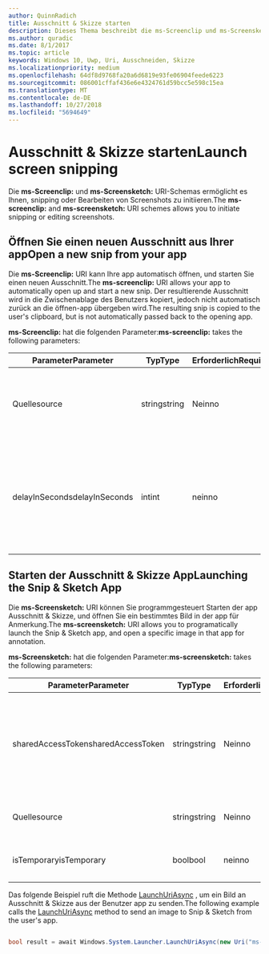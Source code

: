 ```yaml
---
author: QuinnRadich
title: Ausschnitt & Skizze starten
description: Dieses Thema beschreibt die ms-Screenclip und ms-Screensketch URI-Schemas. Ihre app kann diese URI-Schemas zum Starten der app Ausschnitt & Skizze oder einen neuen Ausschnitt Öffnen verwenden.
ms.author: quradic
ms.date: 8/1/2017
ms.topic: article
keywords: Windows 10, Uwp, Uri, Ausschneiden, Skizze
ms.localizationpriority: medium
ms.openlocfilehash: 64df8d9768fa20a6d6819e93fe06904feede6223
ms.sourcegitcommit: 086001cffaf436e6e4324761d59bcc5e598c15ea
ms.translationtype: MT
ms.contentlocale: de-DE
ms.lasthandoff: 10/27/2018
ms.locfileid: "5694649"
---
```

# <a name="launch-screen-snipping"></a><span data-ttu-id="765f1-105">Ausschnitt & Skizze starten</span><span class="sxs-lookup"><span data-stu-id="765f1-105">Launch screen snipping</span></span>

<span data-ttu-id="765f1-106">Die **ms-Screenclip:** und **ms-Screensketch:** URI-Schemas ermöglicht es Ihnen, snipping oder Bearbeiten von Screenshots zu initiieren.</span><span class="sxs-lookup"><span data-stu-id="765f1-106">The **ms-screenclip:** and **ms-screensketch:** URI schemes allows you to initiate snipping or editing screenshots.</span></span>

## <a name="open-a-new-snip-from-your-app"></a><span data-ttu-id="765f1-107">Öffnen Sie einen neuen Ausschnitt aus Ihrer app</span><span class="sxs-lookup"><span data-stu-id="765f1-107">Open a new snip from your app</span></span>

<span data-ttu-id="765f1-108">Die **ms-Screenclip:** URI kann Ihre app automatisch öffnen, und starten Sie einen neuen Ausschnitt.</span><span class="sxs-lookup"><span data-stu-id="765f1-108">The **ms-screenclip:** URI allows your app to automatically open up and start a new snip.</span></span> <span data-ttu-id="765f1-109">Der resultierende Ausschnitt wird in die Zwischenablage des Benutzers kopiert, jedoch nicht automatisch zurück an die öffnen-app übergeben wird.</span><span class="sxs-lookup"><span data-stu-id="765f1-109">The resulting snip is copied to the user's clipboard, but is not automatically passed back to the opening app.</span></span>

<span data-ttu-id="765f1-110">**ms-Screenclip:** hat die folgenden Parameter:</span><span class="sxs-lookup"><span data-stu-id="765f1-110">**ms-screenclip:** takes the following parameters:</span></span>

| <span data-ttu-id="765f1-111">Parameter</span><span class="sxs-lookup"><span data-stu-id="765f1-111">Parameter</span></span> | <span data-ttu-id="765f1-112">Typ</span><span class="sxs-lookup"><span data-stu-id="765f1-112">Type</span></span> | <span data-ttu-id="765f1-113">Erforderlich</span><span class="sxs-lookup"><span data-stu-id="765f1-113">Required</span></span> | <span data-ttu-id="765f1-114">Beschreibung</span><span class="sxs-lookup"><span data-stu-id="765f1-114">Description</span></span> |
| --- | --- | --- | --- |
| <span data-ttu-id="765f1-115">Quelle</span><span class="sxs-lookup"><span data-stu-id="765f1-115">source</span></span> | <span data-ttu-id="765f1-116">string</span><span class="sxs-lookup"><span data-stu-id="765f1-116">string</span></span> | <span data-ttu-id="765f1-117">Nein</span><span class="sxs-lookup"><span data-stu-id="765f1-117">no</span></span> | <span data-ttu-id="765f1-118">Eine formfreie Zeichenfolge, die Quelle anzugeben, die den URI gestartet.</span><span class="sxs-lookup"><span data-stu-id="765f1-118">A freeform string to indicate the source that launched the URI.</span></span> |
| <span data-ttu-id="765f1-119">delayInSeconds</span><span class="sxs-lookup"><span data-stu-id="765f1-119">delayInSeconds</span></span> | <span data-ttu-id="765f1-120">int</span><span class="sxs-lookup"><span data-stu-id="765f1-120">int</span></span> | <span data-ttu-id="765f1-121">nein</span><span class="sxs-lookup"><span data-stu-id="765f1-121">no</span></span> | <span data-ttu-id="765f1-122">Eine ganze Zahl von 1 bis zu 30.</span><span class="sxs-lookup"><span data-stu-id="765f1-122">An integer value, from 1 to 30.</span></span> <span data-ttu-id="765f1-123">Gibt die Verzögerung in vollständige Sekunden zwischen der URI-Aufruf und wann snipping beginnt.</span><span class="sxs-lookup"><span data-stu-id="765f1-123">Specifies the delay, in full seconds, between the URI call and when snipping begins.</span></span> |

## <a name="launching-the-snip--sketch-app"></a><span data-ttu-id="765f1-124">Starten der Ausschnitt & Skizze App</span><span class="sxs-lookup"><span data-stu-id="765f1-124">Launching the Snip & Sketch App</span></span>

<span data-ttu-id="765f1-125">Die **ms-Screensketch:** URI können Sie programmgesteuert Starten der app Ausschnitt & Skizze, und öffnen Sie ein bestimmtes Bild in der app für Anmerkung.</span><span class="sxs-lookup"><span data-stu-id="765f1-125">The **ms-screensketch:** URI allows you to programatically launch the Snip & Sketch app, and open a specific image in that app for annotation.</span></span>

<span data-ttu-id="765f1-126">**ms-Screensketch:** hat die folgenden Parameter:</span><span class="sxs-lookup"><span data-stu-id="765f1-126">**ms-screensketch:** takes the following parameters:</span></span>

| <span data-ttu-id="765f1-127">Parameter</span><span class="sxs-lookup"><span data-stu-id="765f1-127">Parameter</span></span> | <span data-ttu-id="765f1-128">Typ</span><span class="sxs-lookup"><span data-stu-id="765f1-128">Type</span></span> | <span data-ttu-id="765f1-129">Erforderlich</span><span class="sxs-lookup"><span data-stu-id="765f1-129">Required</span></span> | <span data-ttu-id="765f1-130">Beschreibung</span><span class="sxs-lookup"><span data-stu-id="765f1-130">Description</span></span> |
| --- | --- | --- | --- |
| <span data-ttu-id="765f1-131">sharedAccessToken</span><span class="sxs-lookup"><span data-stu-id="765f1-131">sharedAccessToken</span></span> | <span data-ttu-id="765f1-132">string</span><span class="sxs-lookup"><span data-stu-id="765f1-132">string</span></span> | <span data-ttu-id="765f1-133">Nein</span><span class="sxs-lookup"><span data-stu-id="765f1-133">no</span></span> | <span data-ttu-id="765f1-134">Ein Token, identifizieren die Datei in der app Ausschnitt & Skizze geöffnet.</span><span class="sxs-lookup"><span data-stu-id="765f1-134">A token identifying the file to open in the Snip & Sketch app.</span></span> <span data-ttu-id="765f1-135">Aus [SharedStorageAccessManager.AddFile](https://docs.microsoft.com/uwp/api/windows.applicationmodel.datatransfer.sharedstorageaccessmanager.addfile)abgerufen werden.</span><span class="sxs-lookup"><span data-stu-id="765f1-135">Retrieved from [SharedStorageAccessManager.AddFile](https://docs.microsoft.com/uwp/api/windows.applicationmodel.datatransfer.sharedstorageaccessmanager.addfile).</span></span> <span data-ttu-id="765f1-136">Wenn dieser Parameter ausgelassen wird, wird die app ohne Öffnen der Datei gestartet werden.</span><span class="sxs-lookup"><span data-stu-id="765f1-136">If this parameter is omitted, the app will be launched without a file open.</span></span> |
| <span data-ttu-id="765f1-137">Quelle</span><span class="sxs-lookup"><span data-stu-id="765f1-137">source</span></span> | <span data-ttu-id="765f1-138">string</span><span class="sxs-lookup"><span data-stu-id="765f1-138">string</span></span> | <span data-ttu-id="765f1-139">Nein</span><span class="sxs-lookup"><span data-stu-id="765f1-139">no</span></span> | <span data-ttu-id="765f1-140">Eine formfreie Zeichenfolge, die Quelle anzugeben, die den URI gestartet.</span><span class="sxs-lookup"><span data-stu-id="765f1-140">A freeform string to indicate the source that launched the URI.</span></span> |
| <span data-ttu-id="765f1-141">isTemporary</span><span class="sxs-lookup"><span data-stu-id="765f1-141">isTemporary</span></span> | <span data-ttu-id="765f1-142">bool</span><span class="sxs-lookup"><span data-stu-id="765f1-142">bool</span></span> | <span data-ttu-id="765f1-143">nein</span><span class="sxs-lookup"><span data-stu-id="765f1-143">no</span></span> | <span data-ttu-id="765f1-144">Wenn Satz auf "true", Bildschirmskizzen versucht, die Datei zu löschen, nachdem sie geöffnet.</span><span class="sxs-lookup"><span data-stu-id="765f1-144">If set to True, Screen Sketch will try to delete the file after opening it.</span></span> |

<span data-ttu-id="765f1-145">Das folgende Beispiel ruft die Methode [LaunchUriAsync](https://docs.microsoft.com/uwp/api/Windows.System.Launcher#Windows_System_Launcher_LaunchUriAsync_Windows_Foundation_Uri_) , um ein Bild an Ausschnitt & Skizze aus der Benutzer app zu senden.</span><span class="sxs-lookup"><span data-stu-id="765f1-145">The following example calls the [LaunchUriAsync](https://docs.microsoft.com/uwp/api/Windows.System.Launcher#Windows_System_Launcher_LaunchUriAsync_Windows_Foundation_Uri_) method to send an image to Snip & Sketch from the user's app.</span></span>

```csharp

bool result = await Windows.System.Launcher.LaunchUriAsync(new Uri("ms-screensketch:edit?source=MyApp&isTemporary=false&sharedAccessToken=2C37ADDA-B054-40B5-8B38-11CED1E1A2D"));

```